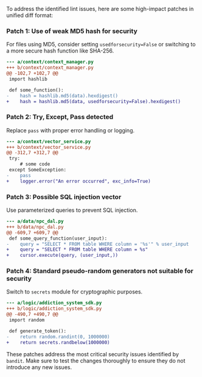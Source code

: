 To address the identified lint issues, here are some high-impact patches in unified diff format:

### Patch 1: Use of weak MD5 hash for security
For files using MD5, consider setting `usedforsecurity=False` or switching to a more secure hash function like SHA-256.

```diff
--- a/context/context_manager.py
+++ b/context/context_manager.py
@@ -102,7 +102,7 @@
 import hashlib

 def some_function():
-    hash = hashlib.md5(data).hexdigest()
+    hash = hashlib.md5(data, usedforsecurity=False).hexdigest()
```

### Patch 2: Try, Except, Pass detected
Replace `pass` with proper error handling or logging.

```diff
--- a/context/vector_service.py
+++ b/context/vector_service.py
@@ -312,7 +312,7 @@
 try:
     # some code
 except SomeException:
-    pass
+    logger.error("An error occurred", exc_info=True)
```

### Patch 3: Possible SQL injection vector
Use parameterized queries to prevent SQL injection.

```diff
--- a/data/npc_dal.py
+++ b/data/npc_dal.py
@@ -609,7 +609,7 @@
 def some_query_function(user_input):
-    query = "SELECT * FROM table WHERE column = '%s'" % user_input
+    query = "SELECT * FROM table WHERE column = %s"
+    cursor.execute(query, (user_input,))
```

### Patch 4: Standard pseudo-random generators not suitable for security
Switch to `secrets` module for cryptographic purposes.

```diff
--- a/logic/addiction_system_sdk.py
+++ b/logic/addiction_system_sdk.py
@@ -490,7 +490,7 @@
 import random

 def generate_token():
-    return random.randint(0, 1000000)
+    return secrets.randbelow(1000000)
```

These patches address the most critical security issues identified by `bandit`. Make sure to test the changes thoroughly to ensure they do not introduce any new issues.